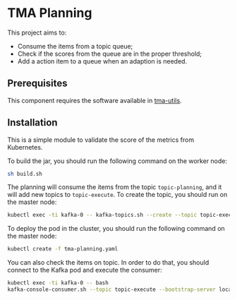 # TMA Planning

This project aims to:
* Consume the items from a topic queue;
* Check if the scores from the queue are in the proper threshold;
* Add a action item to a queue when an adaption is needed.

## Prerequisites

This component requires the software available in [tma-utils](https://github.com/joseadp/tma-utils).

## Installation

This is a simple module to validate the score of the metrics from Kubernetes.

To build the jar, you should run the following command on the worker node:
```sh
sh build.sh
```

The planning will consume the items from the topic `topic-planning`, and it will add new topics to `topic-execute`. To create the topic, you should run on the master node:
```sh
kubectl exec -ti kafka-0 -- kafka-topics.sh --create --topic topic-execute --zookeeper zk-0.zk-hs.default.svc.cluster.local:2181 --partitions 1 --replication-factor 1
```

To deploy the pod in the cluster, you should run the following command on the master node:

```sh
kubectl create -f tma-planning.yaml
```

You can also check the items on topic. In order to do that, you should connect to the Kafka pod and execute the consumer:
```sh
kubectl exec -ti kafka-0 -- bash
kafka-console-consumer.sh --topic topic-execute --bootstrap-server localhost:9093
```
